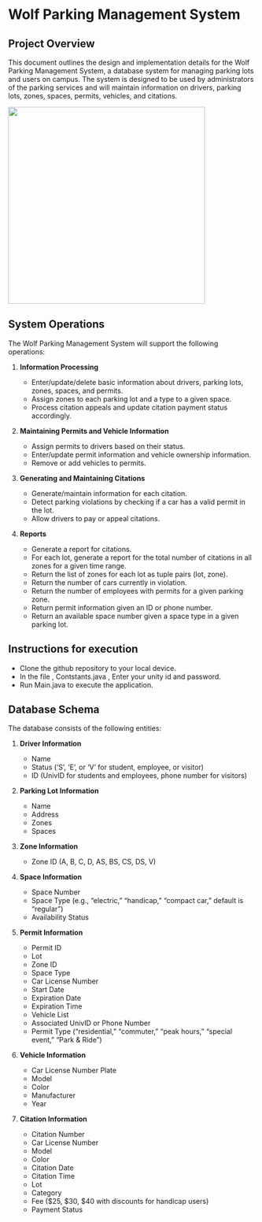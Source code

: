 # Wolf Parking Management System
## Project Overview

This document outlines the design and implementation details for the Wolf Parking Management System, a database system for managing parking lots and users on campus. The system is designed to be used by administrators of the parking services and will maintain information on drivers, parking lots, zones, spaces, permits, vehicles, and citations.


<img src="https://github.com/nirmaljoji/WolfPark/assets/40449660/447e0061-cac8-47fd-8076-ead26fabe4cb" width="400" />


## System Operations 



The Wolf Parking Management System will support the following operations:

1. **Information Processing**
   - Enter/update/delete basic information about drivers, parking lots, zones, spaces, and permits.
   - Assign zones to each parking lot and a type to a given space.
   - Process citation appeals and update citation payment status accordingly.

2. **Maintaining Permits and Vehicle Information**
   - Assign permits to drivers based on their status.
   - Enter/update permit information and vehicle ownership information.
   - Remove or add vehicles to permits.

3. **Generating and Maintaining Citations**
   - Generate/maintain information for each citation.
   - Detect parking violations by checking if a car has a valid permit in the lot.
   - Allow drivers to pay or appeal citations.

4. **Reports**
   - Generate a report for citations.
   - For each lot, generate a report for the total number of citations in all zones for a given time range.
   - Return the list of zones for each lot as tuple pairs (lot, zone).
   - Return the number of cars currently in violation.
   - Return the number of employees with permits for a given parking zone.
   - Return permit information given an ID or phone number.
   - Return an available space number given a space type in a given parking lot.

## Instructions for execution

* Clone the github repository to your local device.
* In the file , Contstants.java , Enter your unity id and password.
* Run Main.java to execute the application.


## Database Schema

The database consists  of the following entities:

1. **Driver Information**
   - Name
   - Status (‘S’, ‘E’, or ‘V’ for student, employee, or visitor)
   - ID (UnivID for students and employees, phone number for visitors)

2. **Parking Lot Information**
   - Name
   - Address
   - Zones
   - Spaces

3. **Zone Information**
   - Zone ID (A, B, C, D, AS, BS, CS, DS, V)
   
4. **Space Information**
   - Space Number
   - Space Type (e.g., “electric,” “handicap,” “compact car,” default is “regular”)
   - Availability Status

5. **Permit Information**
   - Permit ID
   - Lot
   - Zone ID
   - Space Type
   - Car License Number
   - Start Date
   - Expiration Date
   - Expiration Time
   - Vehicle List
   - Associated UnivID or Phone Number
   - Permit Type (“residential,” “commuter,” “peak hours,” “special event,” “Park & Ride”)

6. **Vehicle Information**
   - Car License Number Plate
   - Model
   - Color
   - Manufacturer
   - Year

7. **Citation Information**
   - Citation Number
   - Car License Number
   - Model
   - Color
   - Citation Date
   - Citation Time
   - Lot
   - Category
   - Fee ($25, $30, $40 with discounts for handicap users)
   - Payment Status
